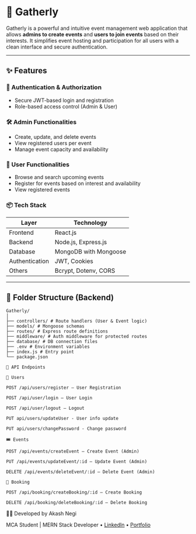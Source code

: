 # 📅 Gatherly

Gatherly is a powerful and intuitive event management web application that allows **admins to create events** and **users to join events** based on their interests. It simplifies event hosting and participation for all users with a clean interface and secure authentication.

---

## ✨ Features

### 🔐 Authentication & Authorization
- Secure JWT-based login and registration
- Role-based access control (Admin & User)

### 🛠️ Admin Functionalities
- Create, update, and delete events
- View registered users per event
- Manage event capacity and availability

### 👥 User Functionalities
- Browse and search upcoming events
- Register for events based on interest and availability
- View registered events

### 📦 Tech Stack

| Layer         | Technology           |
|---------------|----------------------|
| Frontend      | React.js             |
| Backend       | Node.js, Express.js  |
| Database      |MongoDB with Mongoose |
| Authentication| JWT, Cookies         |
| Others        | Bcrypt, Dotenv, CORS |

---

## 📁 Folder Structure (Backend)
```
Gatherly/
│
├── controllers/ # Route handlers (User & Event logic)
├── models/ # Mongoose schemas
├── routes/ # Express route definitions
├── middleware/ # Auth middleware for protected routes
├── database/ # DB connection files
├── .env # Environment variables
├── index.js # Entry point
└── package.json
```

```
📮 API Endpoints

🔑 Users

POST /api/users/register – User Registration

POST /api/user/login – User Login

POST /api/user/logout – Logout

PUT api/users/updateUser - User info update

PUT api/users/changePassword - Change password

🎟️ Events

POST /api/events/createEvent – Create Event (Admin)

PUT /api/events/updateEvent/:id – Update Event (Admin)

DELETE /api/events/deleteEvent/:id – Delete Event (Admin)

🔖 Booking

POST /api/booking/createBooking/:id – Create Booking 

DELETE /api/booking/deleteBooking/:id – Delete Booking
```

👨‍💻 Developed by
Akash Negi

MCA Student | MERN Stack Developer
• [LinkedIn](https://www.linkedin.com/in/11aakash-negi) • [Portfolio](http://akashnegi11.netlify.app/)

